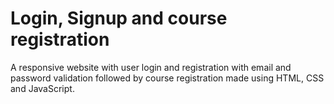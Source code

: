 # Login, Signup and course registration
A responsive website with user login and registration with email and password validation followed by course registration made using HTML, CSS and JavaScript.

